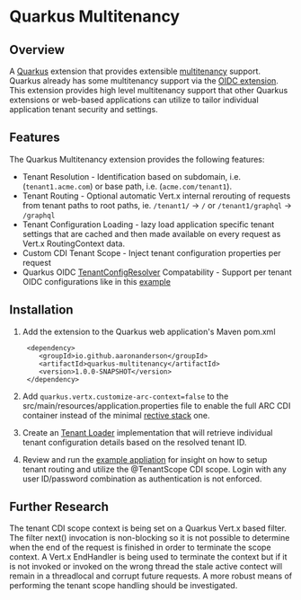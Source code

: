 # Quarkus Multitenancy

## Overview

A [Quarkus](https://quarkus.io/) extension that provides extensible [multitenancy](https://en.wikipedia.org/wiki/Multitenancy) support.  Quarkus already has some multitenancy support via the [OIDC extension](https://quarkus.io/guides/security-openid-connect-multitenancy). This extension provides high level multitenancy support that other Quarkus extensions or web-based applications can utilize to tailor individual application tenant security and settings.

## Features
The Quarkus Multitenancy extension provides the following features:

* Tenant Resolution - Identification based on subdomain, i.e. (`tenant1.acme.com`) or base path, i.e. (`acme.com/tenant1`).
* Tenant Routing - Optional automatic Vert.x internal rerouting of requests from tenant paths to root paths, ie. `/tenant1/` -> `/` or `/tenant1/graphql` -> `/graphql`
* Tenant Configuration Loading - lazy load application specific tenant settings that are cached and then made available on every request as Vert.x RoutingContext data.
* Custom CDI Tenant Scope - Inject tenant configuration properties per request
* Quarkus OIDC [TenantConfigResolver](https://quarkus.io/guides/security-openid-connect-multitenancy) Compatability - Support per tenant OIDC configurations like in this [example](example/src/main/java/io/github/aaronanderson/multitenancy/example/TenantConfigResolverImpl.java)


## Installation

1. Add the extension to the Quarkus web application's Maven pom.xml
    ```
     <dependency>
	 	<groupId>io.github.aaronanderson</groupId>
  		<artifactId>quarkus-multitenancy</artifactId>
    	<version>1.0.0-SNAPSHOT</version>
     </dependency>
    ```

1. Add `quarkus.vertx.customize-arc-context=false` to the src/main/resources/application.properties file to enable the full ARC CDI container instead of the minimal [rective stack](https://github.com/quarkusio/quarkus/pull/27443) one.

1. Create an [Tenant Loader](runtime/src/main/java/io/github/aaronanderson/quarkus/multitenancy/runtime/TenantLoader.java) implementation that will retrieve individual tenant configuration details based on the resolved tenant ID.

1. Review and run the [example appliation](example) for insight on how to setup tenant routing and utilize the @TenantScope CDI scope. Login with any user ID/password combination as authentication is not enforced. 

## Further Research
The tenant CDI scope context is being set on a Quarkus Vert.x  based filter. The filter next() invocation is non-blocking so it is not possible to determine when the end of the request is finished in order to terminate the scope context. A Vert.x EndHandler is being used to terminate the context but if it is not invoked or invoked on the wrong thread the stale active contect will remain in a threadlocal and corrupt future requests. A more robust means of performing the tenant scope handling should be investigated.

